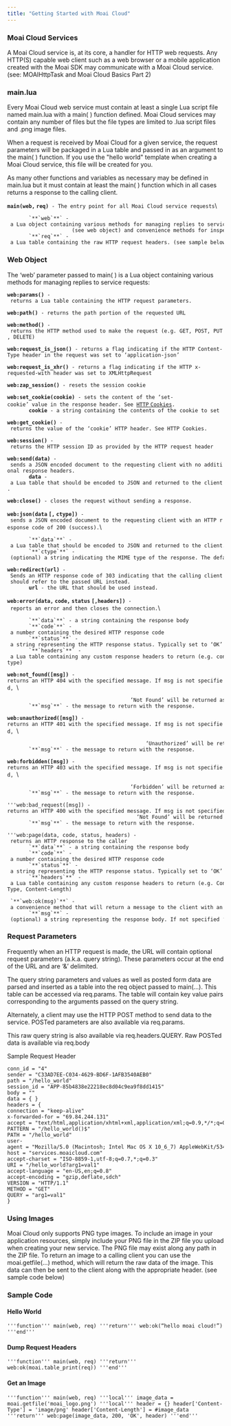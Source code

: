 ```yaml
---
title: "Getting Started with Moai Cloud"
---
```


### Moai Cloud Services

A Moai Cloud service is, at its core, a handler for HTTP web requests. Any HTTP(S) capable web client such as a web browser or a mobile application created with the Moai SDK may communicate with a Moai Cloud service. (see: MOAIHttpTask and Moai Cloud Basics Part 2)

### main.lua

Every Moai Cloud web service must contain at least a single Lua script file named main.lua with a main( ) function defined. Moai Cloud services may contain any number of files but the file types are limited to .lua script files and .png image files.

When a request is received by Moai Cloud for a given service, the request parameters will be packaged in a Lua table and passed in as an argument to the main( ) function. If you use the "hello world" template when creating a Moai Cloud service, this file will be created for you.

As many other functions and variables as necessary may be defined in main.lua but it must contain at least the main( ) function which in all cases returns a response to the calling client.

**`main(web,` `req)`**` - The entry point for all Moai Cloud service requests`\
```
       `**`web`**` - a Lua object containing various methods for managing replies to service requests 
                     (see web object) and convenience methods for inspecting the HTTP request.
       `**`req`**` - a Lua table containing the raw HTTP request headers. (see sample below)
```

### Web Object

The ‘web’ parameter passed to main( ) is a Lua object containing various methods for managing replies to service requests:

**`web:params()`**` - returns a Lua table containing the HTTP request parameters.`

**`web:path()`**` - returns the path portion of the requested URL`

**`web:method()`**` - returns the HTTP method used to make the request (e.g. GET, POST, PUT, DELETE)`

**`web:request_is_json()`**` - returns a flag indicating if the HTTP Content-Type header in the request was set to ‘application-json’`

**`web:request_is_xhr()`**` - returns a flag indicating if the HTTP x-requested-with header was set to XMLHttpRequest`

**`web:zap_session()`**` - resets the session cookie`

**`web:set_cookie(cookie)`**` - sets the content of the ‘set-cookie’ value in the response header. See `[`HTTP` `Cookies`](http://en.wikipedia.org/wiki/HTTP_cookie#Setting_a_cookie)`.`\
`       `**`cookie`**` - a string containing the contents of the cookie to set`

**`web:get_cookie()`**` - returns the value of the ‘cookie’ HTTP header. See HTTP Cookies.`

**`web:session()`**` - returns the HTTP session ID as provided by the HTTP request header`

**`web:send(data)`**` - sends a JSON encoded document to the requesting client with no additional response headers.`\
`       `**`data`**` - a Lua table that should be encoded to JSON and returned to the client.`

**`web:close()`**` - closes the request without sending a response.`

**`web:json(data` `[,` `ctype])`**` - sends a JSON encoded document to the requesting client with an HTTP response code of 200 (success).`\
```
       `**`data`**` - a Lua table that should be encoded to JSON and returned to the client.
       `**`ctype`**` - (optional) a string indicating the MIME type of the response. The default value is ‘application/json’.
```

**`web:redirect(url)`**` - Sends an HTTP response code of 303 indicating that the calling client should refer to the passed URL instead.`\
`       `**`url`**` - the URL that should be used instead.`

**`web:error(data,` `code,` `status` `[,headers])`**` - reports an error and then closes the connection.`\
```
       `**`data`**` - a string containing the response body
       `**`code`**` - a number containing the desired HTTP response code
       `**`status`**` - a string representing the HTTP response status. Typically set to ‘OK’
       `**`headers`**` - a Lua table containing any custom response headers to return (e.g. content-type)
```

**`web:not_found([msg])`**` -returns an HTTP 404 with the specified message. If msg is not specified, `\
```
                                        ‘Not Found’ will be returned as the response body.
       `**`msg`**` - the message to return with the response.
```

**`web:unauthorized([msg])`**` -returns an HTTP 401 with the specified message. If msg is not specified, `\
```
                                             ‘Unauthorized’ will be returned as the response body.
       `**`msg`**` - the message to return with the response.
```

**`web:forbidden([msg])`**` -returns an HTTP 403 with the specified message. If msg is not specified, `\
```
                                        ‘Forbidden’ will be returned as the response body.
       `**`msg`**` - the message to return with the response.
```

```
'''web:bad_request([msg]) -returns an HTTP 400 with the specified message. If msg is not specified, 
                                          ‘Not Found’ will be returned as the response body.
       `**`msg`**` - the message to return with the response.
```

```
'''web:page(data, code, status, headers) - returns an HTTP response to the caller
       `**`data`**` - a string containing the response body
       `**`code`**` - a number containing the desired HTTP response code
       `**`status`**` - a string representing the HTTP response status. Typically set to ‘OK’
       `**`headers`**` - a Lua table containing any custom response headers to return (e.g. Content-Type, Content-Length)
```

```
 `**`web:ok(msg)`**` - a convenience method that will return a message to the client with an HTTP response code of 200 ‘OK’
       `**`msg`**` - (optional) a string representing the response body. If not specified ‘OK’ will be used.
```

### Request Parameters

Frequently when an HTTP request is made, the URL will contain optional request parameters (a.k.a. query string). These parameters occur at the end of the URL and are ‘&’ delimited.

The query string parameters and values as well as posted form data are parsed and inserted as a table into the req object passed to main(...). This table can be accessed via req.params. The table will contain key value pairs corresponding to the arguments passed on the query string.

Alternately, a client may use the HTTP POST method to send data to the service. POSTed parameters are also available via req.params.

This raw query string is also available via req.headers.QUERY. Raw POSTed data is available via req.body

Sample Request Header

```
conn_id = "4"
sender = "C33AD7EE-C034-4629-BD6F-1AFB3540AEB0" 
path = "/hello_world"
session_id = "APP-85b4838e22218ec8d04c9ea9f8dd1415"
body = ""
data = { }
headers = {
connection = "keep-alive"
x-forwarded-for = "69.84.244.131"
accept = "text/html,application/xhtml+xml,application/xml;q=0.9,*/*;q=0.8"
PATTERN = "/hello_world()$"
PATH = "/hello_world"
user-agent = "Mozilla/5.0 (Macintosh; Intel Mac OS X 10_6_7) AppleWebKit/534.30 (KHTML, like Gecko) Chrome/12.0.742.91 Safari/534.30"
host = "services.moaicloud.com"
accept-charset = "ISO-8859-1,utf-8;q=0.7,*;q=0.3"
URI = "/hello_world?arg1=val1"
accept-language = "en-US,en;q=0.8"
accept-encoding = "gzip,deflate,sdch"
VERSION = "HTTP/1.1"
METHOD = "GET"
QUERY = "arg1=val1"
}
```

### Using Images

Moai Cloud only supports PNG type images. To include an image in your application resources, simply include your PNG file in the ZIP file you upload when creating your new service. The PNG file may exist along any path in the ZIP file. To return an image to a calling client you can use the moai.getfile(...) method, which will return the raw data of the image. This data can then be sent to the client along with the appropriate header. (see sample code below)

### Sample Code

#### Hello World

`'''function''' main(web, req)
     '''return''' web:ok(“hello moai cloud!”)
 '''end'''`

#### Dump Request Headers

`'''function''' main(web, req)
     '''return''' web:ok(moai.table_print(req))
 '''end'''`

#### Get an Image

`'''function''' main(web, req)
     '''local''' image_data = moai.getfile('moai_logo.png')
     '''local''' header = {}
     header['Content-Type'] = 'image/png'
     header['Content-Length'] = #image_data
     '''return''' web:page(image_data, 200, 'OK', header)
 '''end'''`
